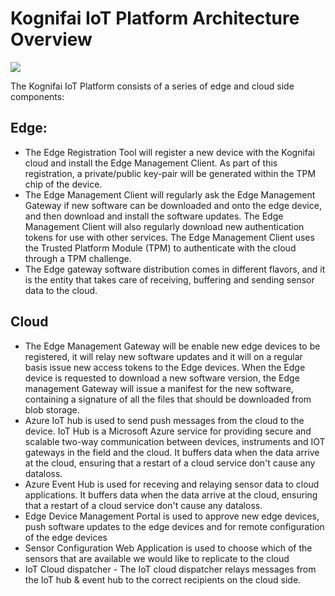# Kognifai IoT Platform Architecture Overview

![](https://github.com/kognifai/IoT/blob/master/IoT_Images/Kognifai%20Iot%20Platform%20-%20platform%20overview.png?raw=true)

The Kognifai IoT Platform consists of a series of edge and cloud side components:

## Edge:
- The Edge Registration Tool will register a new device with the Kognifai cloud and install the Edge Management Client. As part of this registration, a private/public key-pair will be generated within the TPM chip of the device. 
- The Edge Management Client will regularly ask the Edge Management Gateway if new software can be downloaded and onto the edge device, and then download and install the software updates. The Edge Management Client will also regularly download new authentication tokens for use with other services. The Edge Management Client uses the Trusted Platform Module (TPM) to authenticate with the cloud through a TPM challenge. 
- The Edge gateway software distribution comes in different flavors, and it is the entity that takes care of receiving, buffering and sending sensor data to the cloud.

## Cloud
- The Edge Management Gateway will be enable new edge devices to be registered, it will relay new software updates and it will on a regular basis issue new access tokens to the Edge devices. When the Edge device is requested to download a new software version, the Edge management Gateway will issue a manifest for the new software, containing a signature of all the files that should be downloaded from blob storage.
- Azure IoT hub is used to send push messages from the cloud to the device. IoT Hub is a Microsoft Azure service for providing secure and scalable two-way communication between devices, instruments and IOT gateways in the field and the cloud. It buffers data when the data arrive at the cloud, ensuring that a restart of a cloud service don't cause any dataloss.
- Azure Event Hub is used for receving and relaying sensor data to cloud applications. It buffers data when the data arrive at the cloud, ensuring that a restart of a cloud service don't cause any dataloss.
- Edge Device Management Portal is used to approve new edge devices, push software updates to the edge devices and for remote configuration of the edge devices
- Sensor Configuration Web Application is used to choose which of the sensors that are available we would like to replicate to the cloud
- IoT Cloud dispatcher - The IoT cloud dispatcher relays messages from the IoT hub & event hub to the correct recipients on the cloud side.

